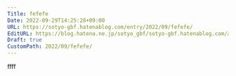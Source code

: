 ```yaml
---
Title: fefefe
Date: 2022-09-29T14:25:28+09:00
URL: https://sotyo-gbf.hatenablog.com/entry/2022/09/fefefe/
EditURL: https://blog.hatena.ne.jp/sotyo_gbf/sotyo-gbf.hatenablog.com/atom/entry/4207112889922957166
Draft: true
CustomPath: 2022/09/fefefe/
---
```


ffff
